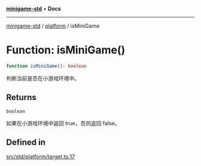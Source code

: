 [**minigame-std**](../../../README.md) • **Docs**

***

[minigame-std](../../../README.md) / [platform](../README.md) / isMiniGame

# Function: isMiniGame()

```ts
function isMiniGame(): boolean
```

判断当前是否在小游戏环境中。

## Returns

`boolean`

如果在小游戏环境中返回 true，否则返回 false。

## Defined in

[src/std/platform/target.ts:17](https://github.com/JiangJie/minigame-std/blob/ffbed6cccc22260d9da27c221c59422568396e08/src/std/platform/target.ts#L17)
